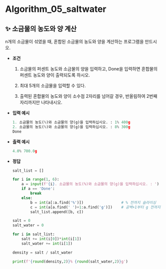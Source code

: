 # Algorithm_05_saltwater

## ✨ 소금물의 농도와 양 계산

n개의 소금물이 섞였을 때, 혼합된 소금물의 농도와 양을 계산하는 프로그램을 만드시오.

- **조건**
  
  1. 소금물의 퍼센트 농도와 소금물의 양을 입력하고, Done을 입력하면 혼합물의 퍼센트 농도와 양이 출력되도록 하시오.
  
  2. 최대 5개의 소금물을 입력할 수 있다.
  
  3. 출력된 혼합물의 농도와 양이 소수점 2자리를 넘어갈 경우, 반올림하여 2번째 자리까지만 나타내시오.

- **입력 예시**
  
  ```python
  1. 소금물의 농도(%)와 소금물의 양(g)을 입력하십시오. : 1% 400g
  2. 소금물의 농도(%)와 소금물의 양(g)을 입력하십시오. : 8% 300g
  Done
  ```

- **출력 예시**
  
  ```python
  4.0% 700.0g
  ```

- **정답**
  
  ```python
  salt_list = []
  
  for i in range(1, 6):
      a = input(f'{i}. 소금물의 농도(%)와 소금물의 양(g)을 입력하십시오. : ')
      if a == 'Done':
          break
      else:
          b = int(a[:a.find('%')])                 # % 전까지 슬라이싱
          c = int(a[a.find(' ')+1:a.find('g')])    # 공백+1부터 g 전까지 슬라이
          salt_list.append([b, c])
  
  salt = 0
  salt_water = 0
  
  for i in salt_list:
      salt += int(i[0])*int(i[1])
      salt_water += int(i[1])
  
  density = salt / salt_water
  
  print(f'{round(density,2)}% {round(salt_water,2)}g')
  ```
